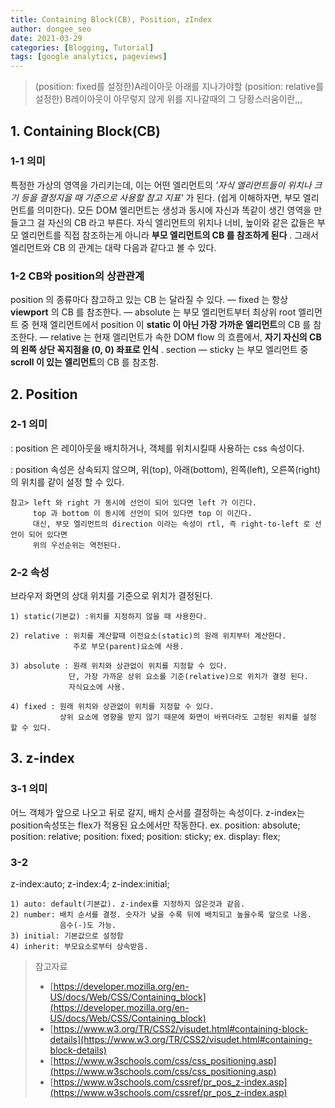 ```yaml
---
title: Containing Block(CB), Position, zIndex
author: dongee_seo
date: 2021-03-29
categories: [Blogging, Tutorial]
tags: [google analytics, pageviews]
---
```


> (position: fixed를 설정한)A레이아웃 아래를 지나가야할
> (position: relative를 설정한) B레이아웃이 아무렇지 않게 위를 지나갈때의 그 당황스러움이란,,,

## 1. Containing Block(CB)

### 1-1 의미

특정한 가상의 영역을 가리키는데, 이는 어떤 엘리먼트의 _'자식 엘리먼트들이 위치나 크기 등을 결정지을 때 기준으로 사용할 참고 지표'_ 가 된다. (쉽게 이해하자면, 부모 엘리먼트를 의미한다).
모든 DOM 엘리먼트는 생성과 동시에 자신과 똑같이 생긴 영역을 만들고그 걸 자신의 CB 라고 부른다. 자식 엘리먼트의 위치나 너비, 높이와 같은 값들은 부모 엘리먼트를 직접 참조하는게 아니라 **부모 엘리먼트의 CB 를 참조하게 된다** .
그래서 엘리먼트와 CB 의 관계는 대략 다음과 같다고 볼 수 있다.

### 1-2 CB와 position의 상관관계

position 의 종류마다 참고하고 있는 CB 는 달라질 수 있다.
— fixed 는 항상 **viewport** 의 CB 를 참조한다.
— absolute 는 부모 엘리먼트부터 최상위 root 엘리먼트 중 현재 엘리먼트에서 position 이 **static 이 아닌 가장 가까운 엘리먼트**의 CB 를 참조한다.
— relative 는 현재 엘리먼트가 속한 DOM flow 의 흐름에서, **자기 자신의 CB 의 왼쪽 상단 꼭지점을 (0, 0) 좌표로 인식** .
section — sticky 는 부모 엘리먼트 중 **scroll 이 있는 엘리먼트**의 CB 를 참조함.

## 2. Position

### 2-1 의미

: position 은 레이아웃을 배치하거나, 객체를 위치시킬때 사용하는 css 속성이다.

: position 속성은 상속되지 않으며, 위(top), 아래(bottom), 왼쪽(left), 오른쪽(right) 의 위치를 같이 설정 할 수 있다.

```null
참고> left 와 right 가 동시에 선언이 되어 있다면 left 가 이긴다.
     top 과 bottom 이 동시에 선언이 되어 있다면 top 이 이긴다.
     대신, 부모 엘리먼트의 direction 이라는 속성이 rtl, 즉 right-to-left 로 선언이 되어 있다면
     위의 우선순위는 역전된다.
```

### 2-2 속성

브라우저 화면의 상대 위치를 기준으로 위치가 결정된다.

```null
1) static(기본값) :위치를 지정하지 않을 때 사용한다.

2) relative : 위치를 계산할때 이전요소(static)의 원래 위치부터 계산한다.
              주로 부모(parent)요소에 사용.

3) absolute : 원래 위치와 상관없이 위치를 지정할 수 있다.
             단, 가장 가까운 상위 요소를 기준(relative)으로 위치가 결정 된다.
             자식요소에 사용.

4) fixed : 원래 위치와 상관없이 위치를 지정할 수 있다.
           상위 요소에 영향을 받지 않기 때문에 화면이 바뀌더라도 고정된 위치를 설정 할 수 있다.
```

## 3. z-index

### 3-1 의미

어느 객체가 앞으로 나오고 뒤로 갈지, 배치 순서를 결정하는 속성이다.
z-index는 position속성또는 flex가 적용된 요소에서만 작동한다.
ex. position: absolute; position: relative; position: fixed; position: sticky;
ex. display: flex;

### 3-2

z-index:auto;
z-index:4;
z-index:initial;

```null
1) auto: default(기본값). z-index를 지정하지 않은것과 같음.
2) number: 배치 순서를 결정. 숫자가 낮을 수록 뒤에 배치되고 높을수록 앞으로 나옴.
           음수(-)도 가능.
3) initial: 기본값으로 설정함
4) inherit: 부모요소로부터 상속받음.
```

> 참고자료
>
> - [https://developer.mozilla.org/en-US/docs/Web/CSS/Containing_block](https://developer.mozilla.org/en-US/docs/Web/CSS/Containing_block)
> - [https://www.w3.org/TR/CSS2/visudet.html#containing-block-details](https://www.w3.org/TR/CSS2/visudet.html#containing-block-details)
> - [https://www.w3schools.com/css/css_positioning.asp](https://www.w3schools.com/css/css_positioning.asp)
> - [https://www.w3schools.com/cssref/pr_pos_z-index.asp](https://www.w3schools.com/cssref/pr_pos_z-index.asp)
